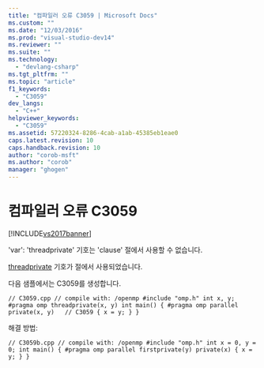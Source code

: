 ```yaml
---
title: "컴파일러 오류 C3059 | Microsoft Docs"
ms.custom: ""
ms.date: "12/03/2016"
ms.prod: "visual-studio-dev14"
ms.reviewer: ""
ms.suite: ""
ms.technology: 
  - "devlang-csharp"
ms.tgt_pltfrm: ""
ms.topic: "article"
f1_keywords: 
  - "C3059"
dev_langs: 
  - "C++"
helpviewer_keywords: 
  - "C3059"
ms.assetid: 57220324-8286-4cab-a1ab-45385eb1eae0
caps.latest.revision: 10
caps.handback.revision: 10
author: "corob-msft"
ms.author: "corob"
manager: "ghogen"
---
```

# 컴파일러 오류 C3059
[!INCLUDE[vs2017banner](../../assembler/inline/includes/vs2017banner.md)]

'var': 'threadprivate' 기호는 'clause' 절에서 사용할 수 없습니다.  
  
 [threadprivate](../../parallel/openmp/reference/threadprivate.md) 기호가 절에서 사용되었습니다.  
  
 다음 샘플에서는 C3059를 생성합니다.  
  
```  
// C3059.cpp // compile with: /openmp #include "omp.h" int x, y; #pragma omp threadprivate(x, y) int main() { #pragma omp parallel private(x, y)   // C3059 { x = y; } }  
```  
  
 해결 방법:  
  
```  
// C3059b.cpp // compile with: /openmp #include "omp.h" int x = 0, y = 0; int main() { #pragma omp parallel firstprivate(y) private(x) { x = y; } }  
```